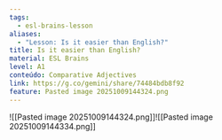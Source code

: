 ```yaml
---
tags:
  - esl-brains-lesson
aliases:
  - "Lesson: Is it easier than English?"
title: Is it easier than English?
material: ESL Brains
level: A1
conteúdo: Comparative Adjectives
link: https://g.co/gemini/share/74484bdb8f92
feature: Pasted image 20251009144324.png
---
```

![[Pasted image 20251009144324.png]]![[Pasted image 20251009144334.png]]